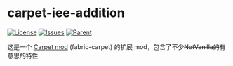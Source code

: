 # carpet-iee-addition
[![License](https://img.shields.io/github/license/Rene8028/carpet-iee-addition.svg)](http://www.gnu.org/licenses/lgpl-3.0.html)
[![Issues](https://img.shields.io/github/issues/Rene8028/carpet-iee-addition.svg)](https://github.com/Rene8028/carpet-iee-addition/issues)
[![Parent](https://img.shields.io/badge/Parent-fabric--carpet-blue)](https://github.com/gnembon/fabric-carpet)

这是一个 [Carpet mod](https://github.com/gnembon/fabric-carpet) (fabric-carpet) 的扩展 mod，包含了不少~~NotVanilla的~~有意思的特性
